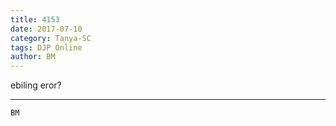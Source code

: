 ```yaml
---
title: 4153
date: 2017-07-10
category: Tanya-SC
tags: DJP Online
author: BM
---
```


ebiling eror?

---



`BM`
